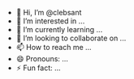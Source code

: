 - 👋 Hi, I’m @clebsant
- 👀 I’m interested in ...
- 🌱 I’m currently learning ...
- 💞️ I’m looking to collaborate on ...
- 📫 How to reach me ...
- 😄 Pronouns: ...
- ⚡ Fun fact: ...

<!---
clebsant/clebsant is a ✨ special ✨ repository because its `README.md` (this file) appears on your GitHub profile.
You can click the Preview link to take a look at your changes.
--->
